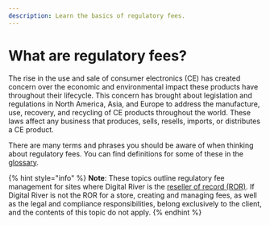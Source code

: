 ```yaml
---
description: Learn the basics of regulatory fees.
---
```


# What are regulatory fees?

The rise in the use and sale of consumer electronics (CE) has created concern over the economic and environmental impact these products have throughout their lifecycle. This concern has brought about legislation and regulations in North America, Asia, and Europe to address the manufacture, use, recovery, and recycling of CE products throughout the world. These laws affect any business that produces, sells, resells, imports, or distributes a CE product.

There are many terms and phrases you should be aware of when thinking about regulatory fees. You can find definitions for some of these in the [glossary](glossary.md).

{% hint style="info" %}
**Note**: These topics outline regulatory fee management for sites where Digital River is the [reseller of record (ROR)](glossary.md#reseller-of-record-ror). If Digital River is not the ROR for a store, creating and managing fees, as well as the legal and compliance responsibilities, belong exclusively to the client, and the contents of this topic do not apply.
{% endhint %}
